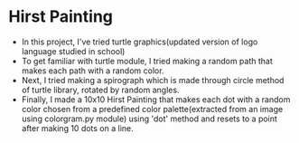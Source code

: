 # Hirst Painting
- In this project, I've tried turtle graphics(updated version of logo language studied in school)
- To get familiar with turtle module, I tried making a random path that makes each path with a random color.
- Next, I tried making a spirograph which is made through circle method of turtle library, rotated by random angles.
- Finally, I made a 10x10 Hirst Painting that makes each dot with a random color chosen from a predefined color palette(extracted from an image using colorgram.py module) using 'dot' method and resets to a point after making 10 dots on a 
line.